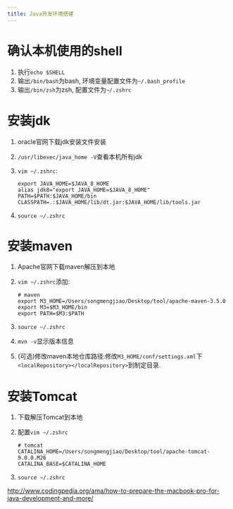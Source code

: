 ```yaml
---
title: Java开发环境搭建
---
```


# 确认本机使用的shell

1. 执行`echo $SHELL`
2. 输出`/bin/bash`为bash, 环境变量配置文件为`~/.bash_profile`
3. 输出`/bin/zsh`为zsh, 配置文件为`~/.zshrc`


# 安装jdk

1. oracle官网下载jdk安装文件安装
2. `/usr/libexec/java_home -V`查看本机所有jdk
3. `vim ~/.zshrc`:

    ```
    export JAVA_HOME=$JAVA_8_HOME
    alias jdk8="export JAVA_HOME=$JAVA_8_HOME"
    PATH=$PATH:$JAVA_HOME/bin
    CLASSPATH=.:$JAVA_HOME/lib/dt.jar:$JAVA_HOME/lib/tools.jar
    ```
4. `source ~/.zshrc`


# 安装maven

1. Apache官网下载maven解压到本地
2. `vim ~/.zshrc`添加:

    ```
    # maven
    export M3_HOME=/Users/songmengjiao/Desktop/tool/apache-maven-3.5.0
    export M3=$M3_HOME/bin
    export PATH=$M3:$PATH
    ```
3. `source ~/.zshrc`
4. `mvn -v`显示版本信息
5. (可选)修改maven本地仓库路径:修改`M3_HOME/conf/settings.xml`下`<localRepository></localRepository>`到制定目录.

# 安装Tomcat

1. 下载解压Tomcat到本地
2. 配置`vim ~/.zshrc`

    ```
    # tomcat
    CATALINA_HOME=/Users/songmengjiao/Desktop/tool/apache-tomcat-9.0.0.M26
    CATALINA_BASE=$CATALINA_HOME
    ```
3. `source ~/.zshrc`




http://www.codingpedia.org/ama/how-to-prepare-the-macbook-pro-for-java-development-and-more/

